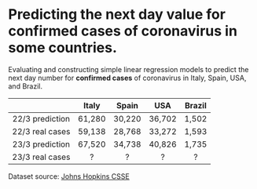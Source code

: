 # Predicting the next day value for confirmed cases of coronavirus in some countries.

Evaluating and constructing simple linear regression models to predict the next day number for **confirmed cases** of coronavirus in Italy, Spain, USA, and Brazil.

|                  | Italy | Spain |  USA  | Brazil |
|:----------------:|:-----:|:-----:|:-----:|:------:|
| 22/3 prediction  | 61,280 | 30,220 | 36,702 |  1,502  |
|  22/3 real cases | 59,138 | 28,768 | 33,272 |  1,593  |
| 23/3 prediction  | 67,520 | 34,738 | 40,826 |  1,735  |
|  23/3 real cases | ? | ? | ? |  ?  |

Dataset source: [Johns Hopkins CSSE](https://github.com/CSSEGISandData/COVID-19)

